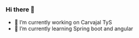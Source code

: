 ### Hi there 👋



- 🔭 I’m currently working on Carvajal TyS
- 🌱 I’m currently learning Spring boot and angular

<!--
**lotharking/lotharking** is a ✨ _special_ ✨ repository because its `README.md` (this file) appears on your GitHub profile.

Here are some ideas to get you started:

- 🔭 I’m currently working on Carvajal TyS
- 🌱 I’m currently learning Spring boot and angular
- 👯 I’m looking to collaborate on ...
- 🤔 I’m looking for help with ...
- 💬 Ask me about ...
- 📫 How to reach me: ...
- 😄 Pronouns: ...
- ⚡ Fun fact: ...
-->
